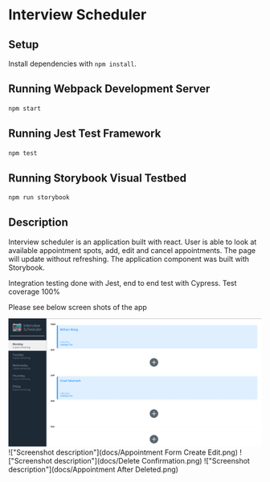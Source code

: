 # Interview Scheduler

## Setup

Install dependencies with `npm install`.

## Running Webpack Development Server

```sh
npm start
```

## Running Jest Test Framework

```sh
npm test
```

## Running Storybook Visual Testbed

```sh
npm run storybook
```

## Description

Interview scheduler is an application built with react. User is able to look at available appointment spots, add, edit and cancel appointments. The page will update without refreshing. The application component was built with Storybook. 

Integration testing done with Jest, end to end test with Cypress. Test coverage 100%

Please see below screen shots of the app

!["Screenshot description"](https://github.com/williamwyj/scheduler/blob/ce189f8cd20aa5a40e8d4f42907ecf0a31406e5d/docs/Appointment%20page.png)
!["Screenshot description"](docs/Appointment Form Create Edit.png)
!["Screenshot description"](docs/Delete Confirmation.png)
!["Screenshot description"](docs/Appointment After Deleted.png)

